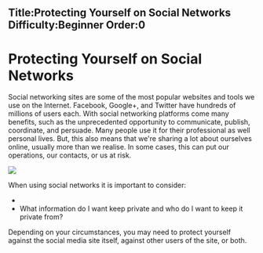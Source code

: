 Title:Protecting Yourself on Social Networks
Difficulty:Beginner
Order:0
---
<h1>Protecting Yourself on Social Networks</h1><p>Social networking sites are some of the most popular websites and tools we use on the Internet. Facebook, Google+, and Twitter have hundreds of millions of users each. With social networking platforms come many benefits, such as the unprecedented opportunity to communicate, publish, coordinate, and persuade. Many people use it for their professional as well personal lives. But, this also means that we're sharing a lot about ourselves online, usually more than we realise. In some cases, this can put our operations, our contacts, or us at risk.</p><img src="socialb1.png"><p>When using social networks it is important to consider:<ul><li><How can I interact while protecting myself, my identity, my privacy and my contacts?</li><li>What information do I want keep private and who do I want to keep it private from?</li></ul></p><p>Depending on your circumstances, you may need to protect yourself against the social media site itself, against other users of the site, or both. </p>
